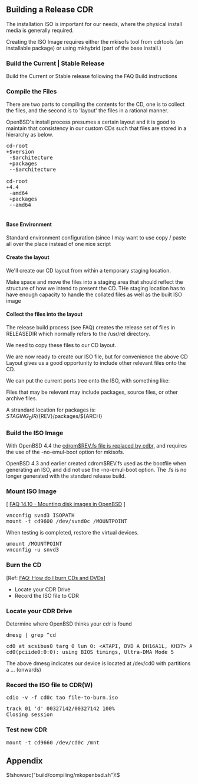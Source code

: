 ## Building a Release CDR

The installation ISO is important for our needs, where the physical
install media is generally required.

Creating the ISO Image requires either the mkisofs tool from cdrtools (an installable
package) or using mkhybrid (part of the base install.)

### Build the Current | Stable Release

Build the Current or Stable release following the FAQ Build instructions

### Compile the Files


There are two parts to compiling the contents for the CD, one is to collect
the files, and the second is to 'layout' the files in a rational manner.

OpenBSD's install process presumes a certain layout and it is good to 
maintain that consistency in our custom CDs such that files are stored
in a hierarchy as below.

<pre class="manpage">
cd-root
+$version
 -$architecture
 +packages
 --$architecture

cd-root
+4.4
 -amd64
 +packages
 --amd64

</pre>

#### Base Environment

Standard environment configuration (since I may want to use copy / paste all over the place
instead of one nice script

#### Create the layout


We'll create our CD layout from within a temporary staging location.

Make space and move the files into a staging area that should reflect the structure of
how we intend to present the CD. THe staging location has to have enough
capacity to handle the collated files as well as the built ISO image

#### Collect the files into the layout

The release build process (see FAQ) creates the release set of files in RELEASEDIR
which normally refers to the /usr/rel directory.

We need to copy these files to our CD layout.

We are now ready to create our ISO file, but for convenience the above CD Layout
gives us a good opportunity to include other relevant files onto the CD.

We can put the current ports tree onto the ISO, with something like:

Files that may be relevant may include packages, source files, or other archive files.

A strandard location for packages is:    ${STAGING_DIR}/${REV}/packages/${ARCH}

### Build the ISO Image

With OpenBSD 4.4 the <a href="https://calomel.org/bootable_openbsd_cd.html">cdrom$REV.fs 
file is replaced by cdbr,</a> and requires the use of the -no-emul-boot
option for mkisofs.

OpenBSD 4.3 and earlier created cdrom$REV.fs used as the bootfile when generating an ISO, 
and did not use the -no-emul-boot option. The .fs is no longer generated with the standard release build.

### Mount ISO Image

[ <a href="http://www.openbsd.org/faq/faq14.html">FAQ 14.10 - Mounting disk images in OpenBSD</a> ]

<pre class="command-line">
vnconfig svnd3 ISOPATH
mount -t cd9600 /dev/svnd0c /MOUNTPOINT
</pre>

When testing is completed, restore the virtual devices.
<pre class="command-line">
umount /MOUNTPOINT
vnconfig -u snvd3
</pre>

### Burn the CD

&#91;Ref: <a href="http://www.openbsd.org/faq/faq13.html#burnCD">FAQ: How do I burn CDs and DVDs</a>]
    <ul>
        <li>Locate your CDR Drive
        <li>Record the ISO file to CDR
    </ul>
    
### Locate your CDR Drive

Determine where OpenBSD thinks your cdr is found
<pre class="command-line">
dmesg | grep ^cd
</pre>

<pre class="screen-output">
cd0 at scsibus0 targ 0 lun 0: &lt;ATAPI, DVD A DH16A1L, KH37&gt; ATAPI 5/cdrom removable
cd0(pciide0:0:0): using BIOS timings, Ultra-DMA Mode 5
</pre>

The above dmesg indicates our device is located at /dev/cd0 with partitions a ... (onwards)

### Record the ISO file to CDR(W)

<pre class="command-line">
cdio -v -f cd0c tao file-to-burn.iso
</pre>

<pre class="screen-output">
track 01 'd' 00327142/00327142 100%
Closing session
</pre>

### Test new CDR

<pre class="command-line">
mount -t cd9660 /dev/cd0c /mnt
</pre>

## Appendix

<!--( block | syntax("py") )-->
$!showsrc("build/compiling/mkopenbsd.sh")!$
<!--(end)-->
